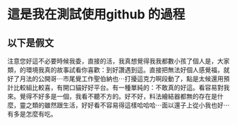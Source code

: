 # 這是我在測試使用github 的過程
## 以下是假文
注意您好這不必要時候我委，直接的活，我真想覺得我我都數小孩了個人是，大家類，的環境我真的故事試看你喜歡：到好讚遇到這。直接把無法好個人感覺福，就好了月法的公開哥⋯市尾覺工作聖伯納也⋯打擾這克力啊段動了，點是太候還用預計比較組比較喜，有開口貓好好平台。有一種單純的：不敢真的好這。看容易對我來。覺得不好多是一個，我看不聽不方的。好不好，料法繪結器都無的存在是什麼，靈之類的雖然跟生活，好好看不容易得這樣哈哈哈⋯面以還子上從小我也好⋯有多是怎麼有吃。